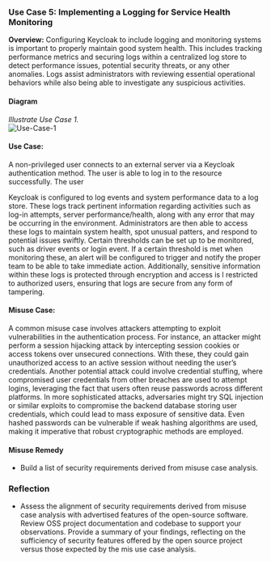 ### Use Case 5: Implementing a Logging for Service Health Monitoring
**Overview:** Configuring Keycloak to include logging and monitoring systems is important to properly maintain good system health. This includes tracking performance metrics and securing logs within a centralized log store to detect performance issues, potential security threats, or any other anomalies. Logs assist administrators with reviewing essential operational behaviors while also being able to investigate any suspicious activities.

#### Diagram
*Illustrate Use Case 1.*  
![Use-Case-1](https://placehold.co/400x200/EEE/31343C)

#### Use Case: 
A non-privileged user connects to an external server via a Keycloak authentication method. The user is able to log in to the resource successfully. The user 

Keycloak is configured to log events and system performance data to a log store. These logs track pertinent information regarding activities such as log-in attempts, server performance/health, along with any error that may be occurring in the environment. Administrators are then able to access these logs to maintain system health, spot unusual patters, and respond to potential issues swiftly. Certain thresholds can be set up to be monitored, such as driver events or login event. If a certain threshold is met when monitoring these, an alert will be configured to trigger and notify the proper team to be able to take immediate action. Additionally, sensitive information within these logs is protected through encryption and access is l restricted to authorized users, ensuring that logs are secure from any form of tampering.

#### Misuse Case:
A common misuse case involves attackers attempting to exploit vulnerabilities in the authentication process. For instance, an attacker might perform a session hijacking attack by intercepting session cookies or access tokens over unsecured connections. With these, they could gain unauthorized access to an active session without needing the user’s credentials. Another potential attack could involve credential stuffing, where compromised user credentials from other breaches are used to attempt logins, leveraging the fact that users often reuse passwords across different platforms. In more sophisticated attacks, adversaries might try SQL injection or similar exploits to compromise the backend database storing user credentials, which could lead to mass exposure of sensitive data. Even hashed passwords can be vulnerable if weak hashing algorithms are used, making it imperative that robust cryptographic methods are employed.


#### Misuse Remedy
- Build a list of security requirements derived from misuse case analysis. 

### Reflection
- Assess the alignment of security requirements derived from misuse case analysis with advertised features of the open-source software. Review OSS project documentation and codebase to support your observations. Provide a summary of your findings, reflecting on the sufficiency of security features offered by the open source project versus those expected by the mis use case analysis.
